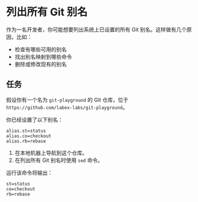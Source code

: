 # 列出所有 Git 别名

作为一名开发者，你可能想要列出系统上已设置的所有 Git 别名。这样做有几个原因，比如：

- 检查有哪些可用的别名
- 找出别名映射到哪些命令
- 删除或修改现有的别名

## 任务

假设你有一个名为 `git-playground` 的 Git 仓库，位于 `https://github.com/labex-labs/git-playground`。

你已经设置了以下别名：

```shell
alias.st=status
alias.co=checkout
alias.rb=rebase
```

1. 在本地机器上导航到这个仓库。
2. 在列出所有 Git 别名时使用 `sed` 命令。

运行该命令将输出：

```shell
st=status
co=checkout
rb=rebase
```

